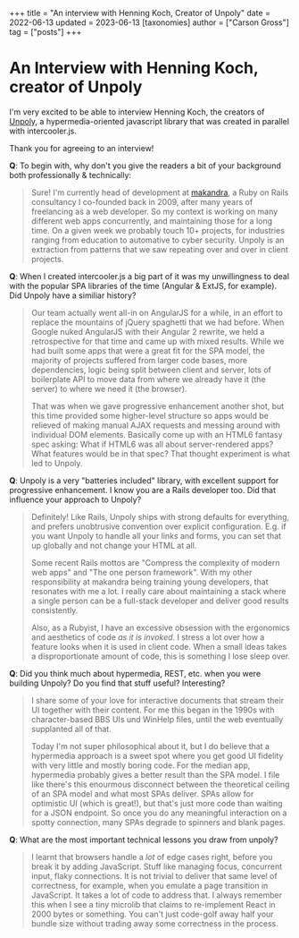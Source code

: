 +++
title = "An interview with Henning Koch, Creator of Unpoly"
date = 2022-06-13
updated = 2023-06-13
[taxonomies]
author = ["Carson Gross"]
tag = ["posts"]
+++

# An Interview with Henning Koch, creator of Unpoly

I'm very excited to be able to interview Henning Koch, the creators of [Unpoly](https://unpoly.com/),
a hypermedia-oriented javascript library that was created in parallel with intercooler.js.

Thank you for agreeing to an interview!

**Q**: To begin with, why don't you give the readers a bit of your background both professionally & technically:

> Sure! I'm currently head of development at [makandra](https://makandra.de/en), a Ruby on Rails consultancy I co-founded back in 2009, after many years of freelancing as a web developer. So my context is working on many different web apps concurrently, and maintaining those for a long time. On a given week we probably touch 10+ projects, for industries ranging from education to automative to cyber security. Unpoly is an extraction from patterns that we saw repeating over and over in client projects.

**Q**: When I created intercooler.js a big part of it was my unwillingness to deal with the popular SPA libraries of the time
(Angular & ExtJS, for example).  Did Unpoly have a similiar history?

> Our team actually went all-in on AngularJS for a while, in an effort to replace the mountains of jQuery spaghetti that we had before. When Google nuked AngularJS with their Angular 2 rewrite, we held a retrospective for that time and came up with mixed results. While we had built some apps that were a great fit for the SPA model, the majority of projects suffered from larger code bases, more dependencies, logic being split between client and server, lots of boilerplate API to move data from where we already have it (the server) to where we need it (the browser).
>
> That was when we gave progressive enhancement another shot, but this time provided some higher-level structure so apps would be relieved of making manual AJAX requests and messing around with individual DOM elements. Basically come up with an HTML6 fantasy spec asking: What if HTML6 was all about server-rendered apps? What features would be in that spec? That thought experiment is what led to Unpoly.

**Q**: Unpoly is a very "batteries included" library, with excellent support for progressive enhancement.  I know you are
a Rails developer too.  Did that influence your approach to Unpoly?

> Definitely! Like Rails, Unpoly ships with strong defaults for everything, and prefers unobtrusive convention over explicit configuration. E.g. if you want Unpoly to handle all your links and forms, you can set that up globally and not change your HTML at all.
>
> Some recent Rails mottos are "Compress the complexity of modern web apps" and "The one person framework". With my other responsibility at makandra being training young developers, that resonates with me a lot. I really care about maintaining a stack where a single person can be a full-stack developer and deliver good results consistently.
>
> Also, as a Rubyist, I have an excessive obsession with the ergonomics and aesthetics of code *as it is invoked*. I stress a lot over how a feature looks when it is used in client code. When a small ideas takes a disproportionate amount of code, this is something I lose sleep over.

**Q**: Did you think much about hypermedia, REST, etc. when you were building Unpoly?  Do you find that stuff useful?  Interesting?

> I share some of your love for interactive documents that stream their UI together with their content. For me this began in the 1990s with character-based BBS UIs und WinHelp files, until the web eventually supplanted all of that.
>
> Today I'm not super philosophical about it, but I do believe that a hypermedia approach is a sweet spot where you get good UI fidelity with very little and mostly boring code. For the median app, hypermedia probably gives a better result than the SPA model. I file like there's this enourmous disconnect between the theoretical ceiling of an SPA model and what most SPAs deliver. SPAs allow for optimistic UI (which is great!), but that's just more code than waiting for a JSON endpoint. So once you do any meaningful interaction on a spotty connection, many SPAs degrade to spinners and blank pages.

**Q**: What are the most important technical lessons you draw from unpoly?

> I learnt that browsers handle a *lot* of edge cases right, before you break it by adding JavaScript. Stuff like managing focus, concurrent input, flaky connections. It is not trivial to deliver that same level of correctness, for example, when you emulate a page transition in JavaScript. It takes a lot of code to address that. I always remember this when I see a tiny microlib that claims to re-implement React in 2000 bytes or something. You can't just code-golf away half your bundle size without trading away some correctness in the process.
